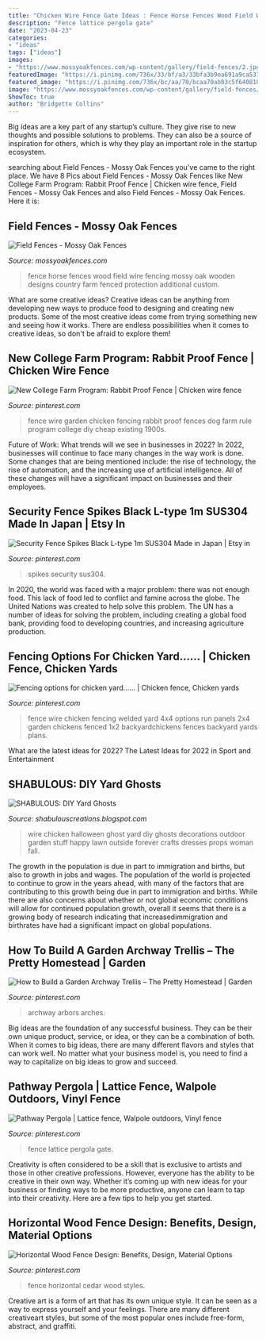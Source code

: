 ```yaml
---
title: "Chicken Wire Fence Gate Ideas : Fence Horse Fences Wood Field Wire Fencing Mossy Oak Wooden Designs Country Farm Fenced Protection Additional Custom"
description: "Fence lattice pergola gate"
date: "2023-04-23"
categories:
- "ideas"
tags: ["ideas"]
images:
- "https://www.mossyoakfences.com/wp-content/gallery/field-fences/2.jpg"
featuredImage: "https://i.pinimg.com/736x/33/bf/a3/33bfa3b9ea691a9ca53171871e42140d--chicken-wire-fence-garden-fencing.jpg"
featured_image: "https://i.pinimg.com/736x/bc/aa/70/bcaa70ab03c5f640810b3f65247aeedc.jpg"
image: "https://www.mossyoakfences.com/wp-content/gallery/field-fences/2.jpg"
ShowToc: true
author: "Bridgette Collins"
---
```



Big ideas are a key part of any startup’s culture. They give rise to new thoughts and possible solutions to problems. They can also be a source of inspiration for others, which is why they play an important role in the startup ecosystem.

	

		
searching about Field Fences - Mossy Oak Fences you've came to the right place. We have 8 Pics about Field Fences - Mossy Oak Fences like New College Farm Program: Rabbit Proof Fence | Chicken wire fence, Field Fences - Mossy Oak Fences and also Field Fences - Mossy Oak Fences. Here it is:
		
    
## Field Fences - Mossy Oak Fences

<img loading=lazy src="https://www.mossyoakfences.com/wp-content/gallery/field-fences/2.jpg" onerror="this.onerror=null;this.src='https://tse2.mm.bing.net/th?id=OIP.nZ7LpcUpmfrbzeIELUfAJAHaE-&amp;pid=15.1';" alt="Field Fences - Mossy Oak Fences">

_Source: mossyoakfences.com_

>fence horse fences wood field wire fencing mossy oak wooden designs country farm fenced protection additional custom. 

	

What are some creative ideas?
Creative ideas can be anything from developing new ways to produce food to designing and creating new products. Some of the most creative ideas come from trying something new and seeing how it works. There are endless possibilities when it comes to creative ideas, so don't be afraid to explore them!

    
## New College Farm Program: Rabbit Proof Fence | Chicken Wire Fence

<img loading=lazy src="https://i.pinimg.com/736x/33/bf/a3/33bfa3b9ea691a9ca53171871e42140d--chicken-wire-fence-garden-fencing.jpg" onerror="this.onerror=null;this.src='https://tse3.mm.bing.net/th?id=OIP.yUWOCAFxZB9sWIhCjJCAAAHaJ3&amp;pid=15.1';" alt="New College Farm Program: Rabbit Proof Fence | Chicken wire fence">

_Source: pinterest.com_

>fence wire garden chicken fencing rabbit proof fences dog farm rule program college diy cheap existing 1900s. 

	

Future of Work: What trends will we see in businesses in 2022?
In 2022, businesses will continue to face many changes in the way work is done. Some changes that are being mentioned include: the rise of technology, the rise of automation, and the increasing use of artificial intelligence. All of these changes will have a significant impact on businesses and their employees.

    
## Security Fence Spikes Black L-type 1m SUS304 Made In Japan | Etsy In

<img loading=lazy src="https://i.pinimg.com/736x/bc/aa/70/bcaa70ab03c5f640810b3f65247aeedc.jpg" onerror="this.onerror=null;this.src='https://tse3.mm.bing.net/th?id=OIP.wTU0tvRX2TquaPJVgjTu0QHaHa&amp;pid=15.1';" alt="Security Fence Spikes Black L-type 1m SUS304 Made in Japan | Etsy in">

_Source: pinterest.com_

>spikes security sus304. 

	

In 2020, the world was faced with a major problem: there was not enough food. This lack of food led to conflict and famine across the globe. The United Nations was created to help solve this problem. The UN has a number of ideas for solving the problem, including creating a global food bank, providing food to developing countries, and increasing agriculture production.

    
## Fencing Options For Chicken Yard...... | Chicken Fence, Chicken Yards

<img loading=lazy src="https://i.pinimg.com/736x/70/cd/74/70cd74babc864ab2b251d4efb417a9ea.jpg" onerror="this.onerror=null;this.src='https://tse2.mm.bing.net/th?id=OIP.88ixeyNA1KMZhU3BmFmHxAHaFj&amp;pid=15.1';" alt="Fencing options for chicken yard...... | Chicken fence, Chicken yards">

_Source: pinterest.com_

>fence wire chicken fencing welded yard 4x4 options run panels 2x4 garden chickens fenced 1x2 backyardchickens fences backyard yards plans. 

	

What are the latest ideas for 2022?
The Latest Ideas for 2022 in Sport and Entertainment

    
## SHABULOUS: DIY Yard Ghosts

<img loading=lazy src="http://3.bp.blogspot.com/-NfCtVo-b96Y/UHv1YBNmF0I/AAAAAAAABIk/RhFnY5IRYKI/s1600/IMG_1419.JPG" onerror="this.onerror=null;this.src='https://tse2.mm.bing.net/th?id=OIP.bUZEicTY3gcakmul-gBT8gHaI3&amp;pid=15.1';" alt="SHABULOUS: DIY Yard Ghosts">

_Source: shabulouscreations.blogspot.com_

>wire chicken halloween ghost yard diy ghosts decorations outdoor garden stuff happy lawn outside forever crafts dresses props woman fall. 

	

The growth in the population is due in part to immigration and births, but also to growth in jobs and wages.
The population of the world is projected to continue to grow in the years ahead, with many of the factors that are contributing to this growth being due in part to immigration and births. While there are also concerns about whether or not global economic conditions will allow for continued population growth, overall it seems that there is a growing body of research indicating that increasedimmigration and birthrates have had a significant impact on global populations.

    
## How To Build A Garden Archway Trellis – The Pretty Homestead | Garden

<img loading=lazy src="https://i.pinimg.com/736x/ef/26/f0/ef26f084368fbc7dabef3657ca3e1356.jpg" onerror="this.onerror=null;this.src='https://tse2.mm.bing.net/th?id=OIP.MO-do42dMBekRNNOoUa9VQHaKL&amp;pid=15.1';" alt="How to Build a Garden Archway Trellis – The Pretty Homestead | Garden">

_Source: pinterest.com_

>archway arbors arches. 

	

Big ideas are the foundation of any successful business. They can be their own unique product, service, or idea, or they can be a combination of both. When it comes to big ideas, there are many different flavors and styles that can work well. No matter what your business model is, you need to find a way to capitalize on big ideas to grow and succeed.

    
## Pathway Pergola | Lattice Fence, Walpole Outdoors, Vinyl Fence

<img loading=lazy src="https://i.pinimg.com/736x/0e/38/10/0e381040c3b9460c66d52025224435e4--lattice-fence-fence-gate.jpg" onerror="this.onerror=null;this.src='https://tse2.mm.bing.net/th?id=OIP.iH7pinvSFwxWRciKIMLI1gHaJ3&amp;pid=15.1';" alt="Pathway Pergola | Lattice fence, Walpole outdoors, Vinyl fence">

_Source: pinterest.com_

>fence lattice pergola gate. 

	

Creativity is often considered to be a skill that is exclusive to artists and those in other creative professions. However, everyone has the ability to be creative in their own way. Whether it’s coming up with new ideas for your business or finding ways to be more productive, anyone can learn to tap into their creativity. Here are a few tips to help you get started.

    
## Horizontal Wood Fence Design: Benefits, Design, Material Options

<img loading=lazy src="https://i.pinimg.com/736x/10/dd/56/10dd56a6d1f3c55d1972291fc8b80bff.jpg" onerror="this.onerror=null;this.src='https://tse4.mm.bing.net/th?id=OIP.UyXQ-oyTFi1zgrIdQ33WPAHaJ4&amp;pid=15.1';" alt="Horizontal Wood Fence Design: Benefits, Design, Material Options">

_Source: pinterest.com_

>fence horizontal cedar wood styles. 

	

Creative art is a form of art that has its own unique style. It can be seen as a way to express yourself and your feelings. There are many different creativeart styles, but some of the most popular ones include free-form, abstract, and graffiti.

